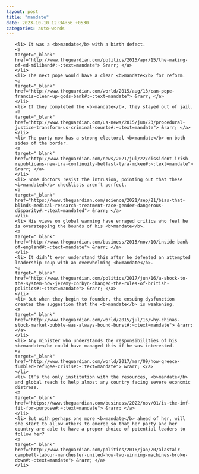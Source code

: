 ```yaml
---
layout: post
title: "mandate"
date: 2023-10-10 12:34:56 +0530
categories: auto-words
---
```

<ol>

    <li> It was a <b>mandate</b> with a birth defect.
    <a 
    target="_blank" 
    href="http://www.theguardian.com/politics/2015/apr/15/the-making-of-ed-miliband#:~:text=mandate"> &rarr; </a>
    </li>
    <li> The next pope would have a clear <b>mandate</b> for reform.
    <a 
    target="_blank" 
    href="http://www.theguardian.com/world/2015/aug/13/can-pope-francis-clean-up-gods-bank#:~:text=mandate"> &rarr; </a>
    </li>
    <li> If they completed the <b>mandate</b>, they stayed out of jail.
    <a 
    target="_blank" 
    href="http://www.theguardian.com/us-news/2015/jun/23/procedural-justice-transform-us-criminal-courts#:~:text=mandate"> &rarr; </a>
    </li>
    <li> The party now has a strong electoral <b>mandate</b> on both sides of the border.
    <a 
    target="_blank" 
    href="http://www.theguardian.com/news/2021/jul/22/dissident-irish-republicans-new-ira-continuity-belfast-lyra-mckee#:~:text=mandate"> &rarr; </a>
    </li>
    <li> Some doctors resist the intrusion, pointing out that these <b>mandated</b> checklists aren’t perfect.
    <a 
    target="_blank" 
    href="https://www.theguardian.com/science/2021/sep/21/bias-that-blinds-medical-research-treatment-race-gender-dangerous-disparity#:~:text=mandated"> &rarr; </a>
    </li>
    <li> His views on global warming have enraged critics who feel he is overstepping the bounds of his <b>mandate</b>.
    <a 
    target="_blank" 
    href="http://www.theguardian.com/business/2015/nov/10/inside-bank-of-england#:~:text=mandate"> &rarr; </a>
    </li>
    <li> It didn’t even understand this after he defeated an attempted leadership coup with an overwhelming <b>mandate</b>.
    <a 
    target="_blank" 
    href="http://www.theguardian.com/politics/2017/jun/16/a-shock-to-the-system-how-jeremy-corbyn-changed-the-rules-of-british-politics#:~:text=mandate"> &rarr; </a>
    </li>
    <li> But when they begin to founder, the ensuing dysfunction creates the suggestion that the <b>mandate</b> is weakening.
    <a 
    target="_blank" 
    href="http://www.theguardian.com/world/2015/jul/16/why-chinas-stock-market-bubble-was-always-bound-burst#:~:text=mandate"> &rarr; </a>
    </li>
    <li> Any minister who understands the responsibilities of his <b>mandate</b> could have managed this if he was interested.
    <a 
    target="_blank" 
    href="http://www.theguardian.com/world/2017/mar/09/how-greece-fumbled-refugee-crisis#:~:text=mandate"> &rarr; </a>
    </li>
    <li> It’s the only institution with the resources, <b>mandate</b> and global reach to help almost any country facing severe economic distress.
    <a 
    target="_blank" 
    href="https://www.theguardian.com/business/2022/nov/01/is-the-imf-fit-for-purpose#:~:text=mandate"> &rarr; </a>
    </li>
    <li> But with perhaps one more <b>mandate</b> ahead of her, will she start to allow others to emerge so that her party and her country are able to have a proper choice of potential leaders to follow her?
    <a 
    target="_blank" 
    href="http://www.theguardian.com/politics/2016/jan/20/alastair-campbell-labour-manchester-united-how-two-winning-machines-broke-down#:~:text=mandate"> &rarr; </a>
    </li>